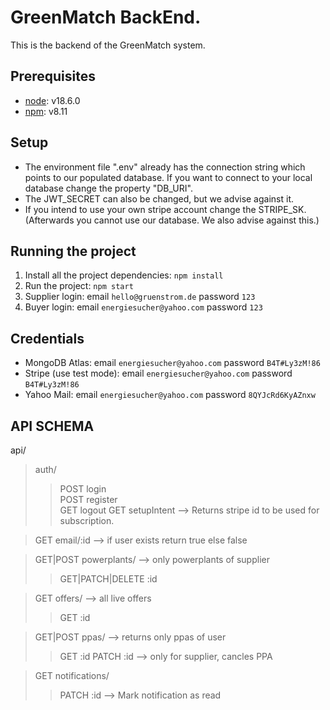 # GreenMatch BackEnd.
This is the backend of the GreenMatch system.

## Prerequisites
- [node](https://nodejs.org/en/): v18.6.0
- [npm](https://www.npmjs.com/): v8.11

## Setup
- The environment file ".env" already has the connection string which points to our populated database. If you want to connect to your local database change the property "DB_URI".
- The JWT_SECRET can also be changed, but we advise against it.
- If you intend to use your own stripe account change the STRIPE_SK. (Afterwards you cannot use our database. We also advise against this.)

## Running the project
1. Install all the project dependencies: ```npm install```
2. Run the project: ```npm start```
3. Supplier login: email ```hello@gruenstrom.de``` password ```123```
4. Buyer login: email ```energiesucher@yahoo.com``` password ```123```

## Credentials
- MongoDB Atlas: email ```energiesucher@yahoo.com``` password ```B4T#Ly3zM!86```
- Stripe (use test mode): email ```energiesucher@yahoo.com``` password ```B4T#Ly3zM!86```
- Yahoo Mail: email ```energiesucher@yahoo.com``` password ```8QYJcRd6KyAZnxw```

## API SCHEMA

api/  
>auth/  
>>POST login  
>>POST register  
>>GET logout
>>GET setupIntent --> Returns stripe id to be used for subscription.

>GET email/:id --> if user exists return true else false

>GET|POST powerplants/  --> only powerplants of supplier 
>>GET|PATCH|DELETE :id

>GET offers/ --> all live offers
>>GET :id

>GET|POST ppas/ --> returns only ppas of user 
>>GET :id
>>PATCH :id --> only for supplier, cancles PPA

>GET notifications/
>>PATCH :id --> Mark notification as read
